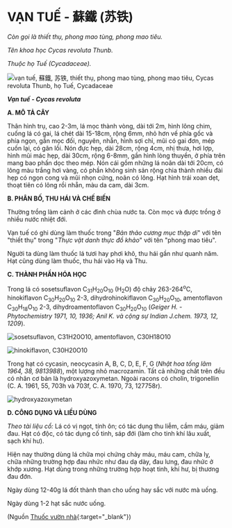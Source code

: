 # VẠN TUẾ - 蘇鐵 (苏铁)

*Còn gọi là thiết thụ, phong mao tùng, phong mao tiêu.*

*Tên khoa học Cycas revoluta Thunb.*

*Thuộc họ Tuế (Cycadaceae).*

![vạn tuế, 蘇鐵, 苏铁, thiết thụ, phong mao tùng, phong mao tiêu, Cycas revoluta Thunb, họ Tuế, Cycadaceae](/imgs/caythuoc/dtl/van-tue.jpg)

***Vạn tuế - Cycas revoluta***

**A. MÔ TẢ CÂY**

Thân hình trụ, cao 2-3m, lá mọc thành vòng, dài tới 2m, hình lông chim, cuống lá có gai, lá chét dài 15-18cm, rộng 6mm, nhỏ hơn vế phía gốc và phía ngọn, gần mọc đối, nguyên, nhẵn, hình sợi chỉ, mũi có gai đơn, mép cuốn lại, có gân lồi. Nón đực hẹp, dài 28cm, rộng 4cm, nhị thưa, hơi lợp, hình mũi mác hẹp, dài 30cm, rộng 6-8mm, gần hình lòng thuyền, ở phía trên mang bao phấn dọc theo mép. Nón cái gồm những lá noãn dài tới 20cm, có lông màu trắng hơi vàng, có phần không sinh sản rộng chia thành nhiều đài hẹp có ngọn cong và mũi nhọn cứng, noãn có lông. Hạt hình trái xoan dẹt, thoạt tiên có lông rồi nhẵn, màu da cam, dài 3cm.

**B. PHÂN BỐ, THU HÁI VÀ CHẾ BIẾN**

Thường trồng làm cảnh ở các đình chùa nước ta. Còn mọc và được trồng ở nhiều nước nhiệt đới.

Vạn tuế có ghi dùng làm thuốc trong "*Bản thảo cương mục thập di*" với tên "thiết thụ" trong "*Thực vật danh thực đồ khảo*" với tên "phong mao tiêu".

Người ta dùng làm thuốc lá tươi hay phơi khô, thu hái gần như quanh năm. Hạt cũng dùng làm thuốc, thu hái vào Hạ và Thu.

**C. THÀNH PHẦN HÓA HỌC**

Trong lá có sosetsuflavon C<sub>31</sub>H<sub>20</sub>O<sub>10</sub> (H<sub>2</sub>O) độ chảy 263-264<sup>o</sup>C, hinokiflavon C<sub>30</sub>H<sub>20</sub>O<sub>10</sub> 2-3, dihydrohinokiflavon C<sub>30</sub>H<sub>20</sub>O<sub>10</sub>, amentoflavon C<sub>30</sub>H<sub>18</sub>O<sub>10</sub> 2-3, dihydroamentoflavon C<sub>30</sub>H<sub>20</sub>O<sub>10</sub> (*Geiger H. - Phytochemistry 1971, 10, 1936; Anil K. và cộng sự Indian J.chem. 1973, 12, 1209*).

![sosetsuflavon, C31H20O10, amentoflavon, C30H18O10](/imgs/caythuoc/dtl/van-tue-2.jpg)

![hinokiflavon, C30H20O10](/imgs/caythuoc/dtl/van-tue-3.jpg)

Trong hạt có cycasin, neocycasin A, B, C, D, E, F, G (*Nhật hoa tống lãm 1964, 38, 9813988*), một lượng nhỏ macrozamin. Tất cả những chất trên đều có nhân cơ bản là hydroxyazoxymetan. Ngoài racons có cholin, trigonellin (C. A. 1961, 55, 703h và 703f, C. A. 1970, 73, 127758r).

![hydroxyazoxymetan](/imgs/caythuoc/dtl/van-tue-4.jpg)

**D. CÔNG DỤNG VÀ LIỀU DÙNG**

*Theo tài liệu cổ:* Lá có vị ngọt, tính ôn; có tác dụng thu liễm, cầm máu, giảm đau. Hạt có độc, có tác dụng cố tinh, sáp đới (làm cho tinh khí lâu xuất, sạch khí hư).

Hiện nay thường dùng lá chữa mọi chứng chảy máu, máu cam, chữa lỵ, chữa những trường hợp đau nhức như đau dạ dày, đau lưng, đau nhức ở khớp xương. Hạt dùng trong những trường hợp hoạt tinh, khí hư, bị thương đau đớn.

Ngày dùng 12-40g lá đốt thành than cho uống hay sắc với nước mà uống.

Ngày dùng 1-2 hạt sắc nước uống.


(Nguồn [Thuốc vườn nhà](http://thuocvuonnha.com){:target="_blank"})